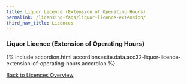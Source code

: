 ```yaml
---
title: Liquor Licence (Extension of Operating Hours)
permalink: /licensing-faqs/liquor-licence-extension/
third_nav_title: Licences
---
```


### Liquor Licence (Extension of Operating Hours)

{% include accordion.html accordions=site.data.acc32-liquor-licence-extension-of-operating-hours.accordion %}

[Back to Licences Overview](/licences/)
